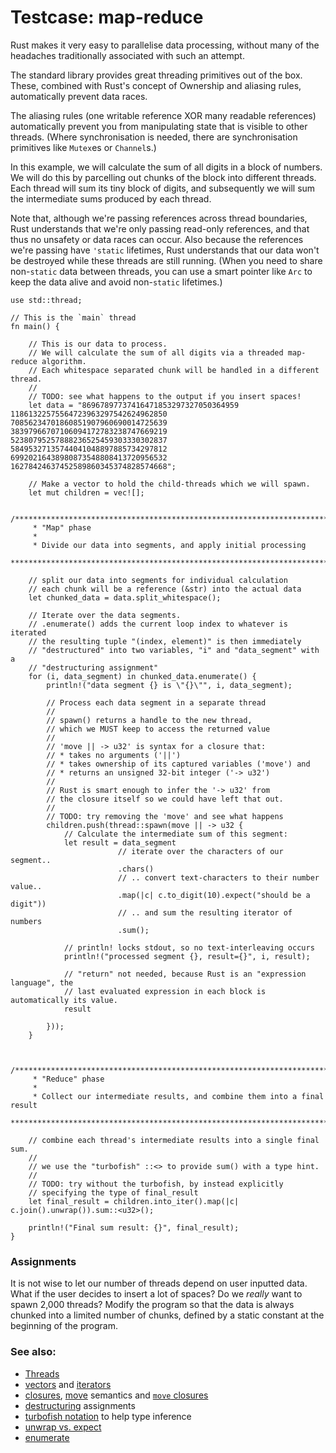 # Testcase: map-reduce

Rust makes it very easy to parallelise data processing, without many of the
headaches traditionally associated with such an attempt.

The standard library provides great threading primitives out of the box. These,
combined with Rust's concept of Ownership and aliasing rules, automatically
prevent data races.

The aliasing rules (one writable reference XOR many readable references)
automatically prevent you from manipulating state that is visible to other
threads. (Where synchronisation is needed, there are synchronisation primitives
like `Mutex`es or `Channel`s.)

In this example, we will calculate the sum of all digits in a block of numbers.
We will do this by parcelling out chunks of the block into different threads.
Each thread will sum its tiny block of digits, and subsequently we will sum the
intermediate sums produced by each thread.

Note that, although we're passing references across thread boundaries, Rust
understands that we're only passing read-only references, and that thus no
unsafety or data races can occur. Also because the references we're passing have
`'static` lifetimes, Rust understands that our data won't be destroyed while
these threads are still running. (When you need to share non-`static` data
between threads, you can use a smart pointer like `Arc` to keep the data alive
and avoid non-`static` lifetimes.)

```rust,editable
use std::thread;

// This is the `main` thread
fn main() {

    // This is our data to process.
    // We will calculate the sum of all digits via a threaded map-reduce algorithm.
    // Each whitespace separated chunk will be handled in a different thread.
    //
    // TODO: see what happens to the output if you insert spaces!
    let data = "86967897737416471853297327050364959
11861322575564723963297542624962850
70856234701860851907960690014725639
38397966707106094172783238747669219
52380795257888236525459303330302837
58495327135744041048897885734297812
69920216438980873548808413720956532
16278424637452589860345374828574668";

    // Make a vector to hold the child-threads which we will spawn.
    let mut children = vec![];

    /*************************************************************************
     * "Map" phase
     *
     * Divide our data into segments, and apply initial processing
     ************************************************************************/

    // split our data into segments for individual calculation
    // each chunk will be a reference (&str) into the actual data
    let chunked_data = data.split_whitespace();

    // Iterate over the data segments.
    // .enumerate() adds the current loop index to whatever is iterated
    // the resulting tuple "(index, element)" is then immediately
    // "destructured" into two variables, "i" and "data_segment" with a
    // "destructuring assignment"
    for (i, data_segment) in chunked_data.enumerate() {
        println!("data segment {} is \"{}\"", i, data_segment);

        // Process each data segment in a separate thread
        //
        // spawn() returns a handle to the new thread,
        // which we MUST keep to access the returned value
        //
        // 'move || -> u32' is syntax for a closure that:
        // * takes no arguments ('||')
        // * takes ownership of its captured variables ('move') and
        // * returns an unsigned 32-bit integer ('-> u32')
        //
        // Rust is smart enough to infer the '-> u32' from
        // the closure itself so we could have left that out.
        //
        // TODO: try removing the 'move' and see what happens
        children.push(thread::spawn(move || -> u32 {
            // Calculate the intermediate sum of this segment:
            let result = data_segment
                        // iterate over the characters of our segment..
                        .chars()
                        // .. convert text-characters to their number value..
                        .map(|c| c.to_digit(10).expect("should be a digit"))
                        // .. and sum the resulting iterator of numbers
                        .sum();

            // println! locks stdout, so no text-interleaving occurs
            println!("processed segment {}, result={}", i, result);

            // "return" not needed, because Rust is an "expression language", the
            // last evaluated expression in each block is automatically its value.
            result

        }));
    }


    /*************************************************************************
     * "Reduce" phase
     *
     * Collect our intermediate results, and combine them into a final result
     ************************************************************************/

    // combine each thread's intermediate results into a single final sum.
    //
    // we use the "turbofish" ::<> to provide sum() with a type hint.
    //
    // TODO: try without the turbofish, by instead explicitly
    // specifying the type of final_result
    let final_result = children.into_iter().map(|c| c.join().unwrap()).sum::<u32>();

    println!("Final sum result: {}", final_result);
}
```

### Assignments

It is not wise to let our number of threads depend on user inputted data. What
if the user decides to insert a lot of spaces? Do we *really* want to spawn
2,000 threads? Modify the program so that the data is always chunked into a
limited number of chunks, defined by a static constant at the beginning of the
program.

### See also:

- [Threads][thread]
- [vectors][vectors] and [iterators][iterators]
- [closures][closures], [move][move] semantics and
  [`move` closures][move_closure]
- [destructuring][destructuring] assignments
- [turbofish notation][turbofish] to help type inference
- [unwrap vs. expect][unwrap]
- [enumerate][enumerate]

[thread]: ../threads.md
[vectors]: ../../std/vec.md
[iterators]: ../../trait/iter.md
[destructuring]: https://doc.rust-lang.org/book/ch18-03-pattern-syntax.html#destructuring-to-break-apart-values
[closures]: ../../fn/closures.md
[move]: ../../scope/move.md
[move_closure]: https://doc.rust-lang.org/book/ch13-01-closures.html#closures-can-capture-their-environment
[turbofish]: https://doc.rust-lang.org/book/appendix-02-operators.html?highlight=turbofish
[unwrap]: ../../error/option_unwrap.md
[enumerate]: https://doc.rust-lang.org/book/loops.html#enumerate
